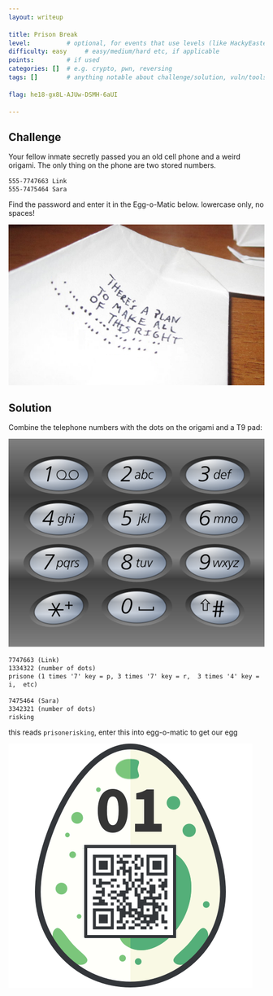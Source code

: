 ```yaml
---
layout: writeup

title: Prison Break
level:          # optional, for events that use levels (like HackyEaster)
difficulty: easy     # easy/medium/hard etc, if applicable
points:         # if used
categories: []  # e.g. crypto, pwn, reversing
tags: []        # anything notable about challenge/solution, vuln/tools/etc

flag: he18-gx8L-AJUw-DSMH-6aUI

---
```


## Challenge

Your fellow inmate secretly passed you an old cell phone and a weird origami. The only thing on the phone are two stored numbers.

```
555-7747663 Link
555-7475464 Sara
```

Find the password and enter it in the Egg-o-Matic below. lowercase only, no spaces!

![](writeupfiles/chall01/origami.png)


## Solution

Combine the telephone numbers with the dots on the origami and a T9 pad:

![](writeupfiles/chall01/t9.png)

```
7747663 (Link)
1334322 (number of dots)
prisone (1 times '7' key = p, 3 times '7' key = r,  3 times '4' key = i,  etc)

7475464 (Sara)
3342321 (number of dots)
risking

```

this reads `prisonerisking`, enter this into egg-o-matic to get our egg

![](writeupfiles/chall01/egg.png)

